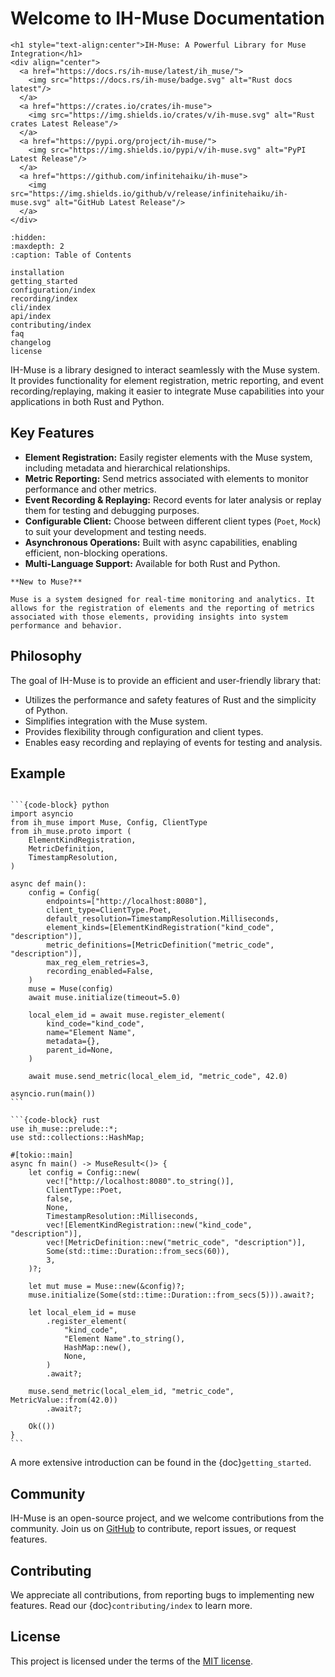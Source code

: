 # Welcome to IH-Muse Documentation

```{raw} html
<h1 style="text-align:center">IH-Muse: A Powerful Library for Muse Integration</h1>
<div align="center">
  <a href="https://docs.rs/ih-muse/latest/ih_muse/">
    <img src="https://docs.rs/ih-muse/badge.svg" alt="Rust docs latest"/>
  </a>
  <a href="https://crates.io/crates/ih-muse">
    <img src="https://img.shields.io/crates/v/ih-muse.svg" alt="Rust crates Latest Release"/>
  </a>
  <a href="https://pypi.org/project/ih-muse/">
    <img src="https://img.shields.io/pypi/v/ih-muse.svg" alt="PyPI Latest Release"/>
  </a>
  <a href="https://github.com/infinitehaiku/ih-muse">
    <img src="https://img.shields.io/github/v/release/infinitehaiku/ih-muse.svg" alt="GitHub Latest Release"/>
  </a>
</div>
```

```{toctree}
:hidden:
:maxdepth: 2
:caption: Table of Contents

installation
getting_started
configuration/index
recording/index
cli/index
api/index
contributing/index
faq
changelog
license
```

IH-Muse is a library designed to interact seamlessly with the Muse system. It provides functionality for element registration, metric reporting, and event recording/replaying, making it easier to integrate Muse capabilities into your applications in both Rust and Python.

## Key Features

- **Element Registration:** Easily register elements with the Muse system, including metadata and hierarchical relationships.
- **Metric Reporting:** Send metrics associated with elements to monitor performance and other metrics.
- **Event Recording & Replaying:** Record events for later analysis or replay them for testing and debugging purposes.
- **Configurable Client:** Choose between different client types (`Poet`, `Mock`) to suit your development and testing needs.
- **Asynchronous Operations:** Built with async capabilities, enabling efficient, non-blocking operations.
- **Multi-Language Support:** Available for both Rust and Python.

```{note}
**New to Muse?**

Muse is a system designed for real-time monitoring and analytics. It allows for the registration of elements and the reporting of metrics associated with those elements, providing insights into system performance and behavior.
```

## Philosophy

The goal of IH-Muse is to provide an efficient and user-friendly library that:

- Utilizes the performance and safety features of Rust and the simplicity of Python.
- Simplifies integration with the Muse system.
- Provides flexibility through configuration and client types.
- Enables easy recording and replaying of events for testing and analysis.

## Example

````{tab-set-code}

```{code-block} python
import asyncio
from ih_muse import Muse, Config, ClientType
from ih_muse.proto import (
    ElementKindRegistration,
    MetricDefinition,
    TimestampResolution,
)

async def main():
    config = Config(
        endpoints=["http://localhost:8080"],
        client_type=ClientType.Poet,
        default_resolution=TimestampResolution.Milliseconds,
        element_kinds=[ElementKindRegistration("kind_code", "description")],
        metric_definitions=[MetricDefinition("metric_code", "description")],
        max_reg_elem_retries=3,
        recording_enabled=False,
    )
    muse = Muse(config)
    await muse.initialize(timeout=5.0)

    local_elem_id = await muse.register_element(
        kind_code="kind_code",
        name="Element Name",
        metadata={},
        parent_id=None,
    )

    await muse.send_metric(local_elem_id, "metric_code", 42.0)

asyncio.run(main())
```

```{code-block} rust
use ih_muse::prelude::*;
use std::collections::HashMap;

#[tokio::main]
async fn main() -> MuseResult<()> {
    let config = Config::new(
        vec!["http://localhost:8080".to_string()],
        ClientType::Poet,
        false,
        None,
        TimestampResolution::Milliseconds,
        vec![ElementKindRegistration::new("kind_code", "description")],
        vec![MetricDefinition::new("metric_code", "description")],
        Some(std::time::Duration::from_secs(60)),
        3,
    )?;

    let mut muse = Muse::new(&config)?;
    muse.initialize(Some(std::time::Duration::from_secs(5))).await?;

    let local_elem_id = muse
        .register_element(
            "kind_code",
            "Element Name".to_string(),
            HashMap::new(),
            None,
        )
        .await?;

    muse.send_metric(local_elem_id, "metric_code", MetricValue::from(42.0))
        .await?;

    Ok(())
}
```
````

A more extensive introduction can be found in the {doc}`getting_started`.

## Community

IH-Muse is an open-source project, and we welcome contributions from the community. Join us on [GitHub](https://github.com/your-username/ih-muse) to contribute, report issues, or request features.

## Contributing

We appreciate all contributions, from reporting bugs to implementing new features. Read our {doc}`contributing/index` to learn more.

## License

This project is licensed under the terms of the [MIT license](https://github.com/your-username/ih-muse/blob/main/LICENSE).
